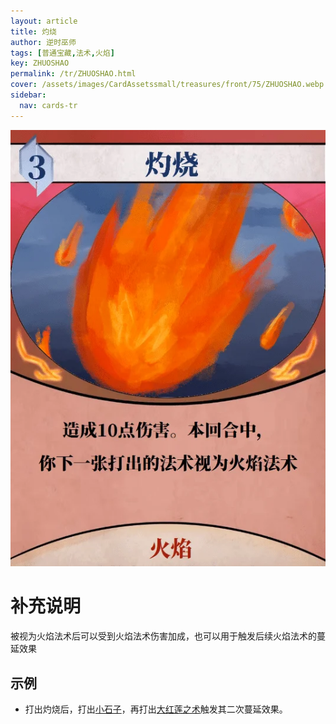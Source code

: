 ```yaml
---
layout: article
title: 灼烧
author: 逆时巫师
tags: [普通宝藏,法术,火焰]
key: ZHUOSHAO
permalink: /tr/ZHUOSHAO.html
cover: /assets/images/CardAssetssmall/treasures/front/75/ZHUOSHAO.webp
sidebar:
  nav: cards-tr
---
```

![](/assets/images/CardAssets/treasures/front/75/ZHUOSHAO.webp)

# 补充说明

被视为火焰法术后可以受到火焰法术伤害加成，也可以用于触发后续火焰法术的蔓延效果


## 示例

* 打出灼烧后，打出[小石子](/tr/XIAOSHIZI.html)，再打出[大红莲之术](/tr/DAHONGLIANZHISHU.html)触发其二次蔓延效果。